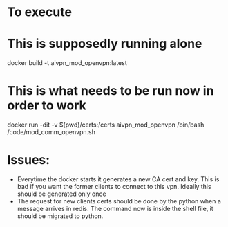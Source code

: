 # To execute
# This is supposedly running alone 
docker build -t aivpn_mod_openvpn:latest

# This is what needs to be run now in order to work
docker run -dit -v $(pwd)/certs:/certs aivpn_mod_openvpn /bin/bash /code/mod_comm_openvpn.sh

# Issues:
- Everytime the docker starts it generates a new CA cert and key. This is bad if you want the former clients to connect to this vpn. Ideally this should be generated only once
- The request for new clients certs should be done by the python when a message arrives in redis. The command now is inside the shell file, it should be migrated to python.
